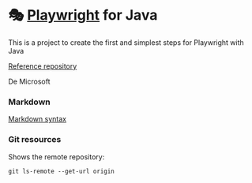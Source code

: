 
# 🎭 [Playwright](https://playwright.dev) for Java

This is a project to create the first and simplest steps for Playwright with Java

[Reference repository](https://github.com/microsoft/playwright-java/tree/main)

De Microsoft

### Markdown
[Markdown syntax](https://www.markdownguide.org/basic-syntax/)


### Git resources

Shows the remote repository:
```
git ls-remote --get-url origin
```

